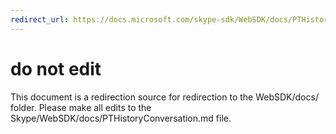 ```yaml
---
redirect_url: https://docs.microsoft.com/skype-sdk/WebSDK/docs/PTHistoryConversation
---
```

# do not edit
This document is a redirection source for redirection to the WebSDK/docs/ folder. Please make all edits to the Skype/WebSDK/docs/PTHistoryConversation.md file.

